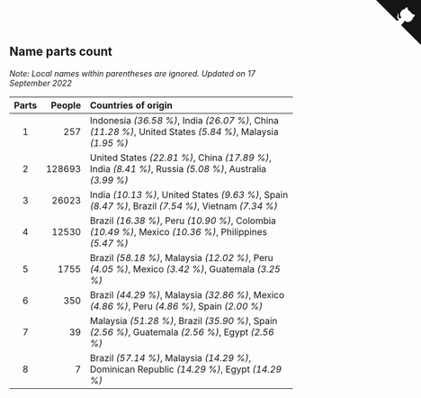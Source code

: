 ## Name parts count

*Note: Local names within parentheses are ignored.*
*Updated on 17 September 2022*

| Parts | People | Countries of origin |
| :--: | ---: | :--- |
| 1 | 257 | Indonesia *(36.58 %)*, India *(26.07 %)*, China *(11.28 %)*, United States *(5.84 %)*, Malaysia *(1.95 %)* |
| 2 | 128693 | United States *(22.81 %)*, China *(17.89 %)*, India *(8.41 %)*, Russia *(5.08 %)*, Australia *(3.99 %)* |
| 3 | 26023 | India *(10.13 %)*, United States *(9.63 %)*, Spain *(8.47 %)*, Brazil *(7.54 %)*, Vietnam *(7.34 %)* |
| 4 | 12530 | Brazil *(16.38 %)*, Peru *(10.90 %)*, Colombia *(10.49 %)*, Mexico *(10.36 %)*, Philippines *(5.47 %)* |
| 5 | 1755 | Brazil *(58.18 %)*, Malaysia *(12.02 %)*, Peru *(4.05 %)*, Mexico *(3.42 %)*, Guatemala *(3.25 %)* |
| 6 | 350 | Brazil *(44.29 %)*, Malaysia *(32.86 %)*, Mexico *(4.86 %)*, Peru *(4.86 %)*, Spain *(2.00 %)* |
| 7 | 39 | Malaysia *(51.28 %)*, Brazil *(35.90 %)*, Spain *(2.56 %)*, Guatemala *(2.56 %)*, Egypt *(2.56 %)* |
| 8 | 7 | Brazil *(57.14 %)*, Malaysia *(14.29 %)*, Dominican Republic *(14.29 %)*, Egypt *(14.29 %)* |


<a href="https://github.com/JustinTimeCuber/wca_statistics" class="github-corner" aria-label="View source on Github"><svg width="80" height="80" viewBox="0 0 250 250" style="fill:#151513; color:#fff; position: absolute; top: 0; border: 0; right: 0;" aria-hidden="true"><path d="M0,0 L115,115 L130,115 L142,142 L250,250 L250,0 Z"></path><path d="M128.3,109.0 C113.8,99.7 119.0,89.6 119.0,89.6 C122.0,82.7 120.5,78.6 120.5,78.6 C119.2,72.0 123.4,76.3 123.4,76.3 C127.3,80.9 125.5,87.3 125.5,87.3 C122.9,97.6 130.6,101.9 134.4,103.2" fill="currentColor" style="transform-origin: 130px 106px;" class="octo-arm"></path><path d="M115.0,115.0 C114.9,115.1 118.7,116.5 119.8,115.4 L133.7,101.6 C136.9,99.2 139.9,98.4 142.2,98.6 C133.8,88.0 127.5,74.4 143.8,58.0 C148.5,53.4 154.0,51.2 159.7,51.0 C160.3,49.4 163.2,43.6 171.4,40.1 C171.4,40.1 176.1,42.5 178.8,56.2 C183.1,58.6 187.2,61.8 190.9,65.4 C194.5,69.0 197.7,73.2 200.1,77.6 C213.8,80.2 216.3,84.9 216.3,84.9 C212.7,93.1 206.9,96.0 205.4,96.6 C205.1,102.4 203.0,107.8 198.3,112.5 C181.9,128.9 168.3,122.5 157.7,114.1 C157.9,116.9 156.7,120.9 152.7,124.9 L141.0,136.5 C139.8,137.7 141.6,141.9 141.8,141.8 Z" fill="currentColor" class="octo-body"></path></svg></a><style>.github-corner:hover .octo-arm{animation:octocat-wave 560ms ease-in-out}@keyframes octocat-wave{0%,100%{transform:rotate(0)}20%,60%{transform:rotate(-25deg)}40%,80%{transform:rotate(10deg)}}@media (max-width:500px){.github-corner:hover .octo-arm{animation:none}.github-corner .octo-arm{animation:octocat-wave 560ms ease-in-out}}</style>
